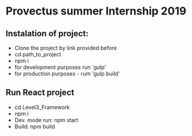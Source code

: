 # Provectus summer Internship 2019

## Instalation of project:
+ Clone the project by link provided before
+ cd path_to_project
+ npm i
+ for development purposes run 'gulp'
+ for production purposes - rum 'gulp build'

## Run React project
+ cd Level3_Framework
+ npm i
+ Dev. mode run: npm start
+ Build: npm build